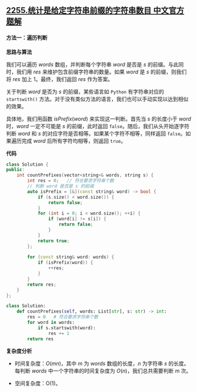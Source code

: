 ## [2255.统计是给定字符串前缀的字符串数目 中文官方题解](https://leetcode.cn/problems/count-prefixes-of-a-given-string/solutions/100000/tong-ji-shi-gei-ding-zi-fu-chuan-qian-zh-vpyg)
#### 方法一：遍历判断

**思路与算法**

我们可以遍历 $\textit{words}$ 数组，并判断每个字符串 $\textit{word}$ 是否是 $s$ 的前缀。与此同时，我们用 $\textit{res}$ 来维护包含前缀字符串的数量。如果 $\textit{word}$ 是 $s$ 的前缀，则我们将 $\textit{res}$ 加上 $1$。最终，我们返回 $\textit{res}$ 作为答案。

关于判断 $\textit{word}$ 是否为 $\textit{s}$ 的前缀，某些语言如 $\texttt{Python}$ 有字符串对应的 $\texttt{startswith()}$ 方法。对于没有类似方法的语言，我们也可以手动实现以达到相似的效果。

具体地，我们用函数 $\textit{isPrefix}(\textit{word})$ 来实现这一判断。首先当 $s$ 的长度小于 $\textit{word}$ 时，$\textit{word}$ 一定不可能是 $s$ 的前缀，此时返回 $\texttt{false}$。随后，我们从头开始逐字符判断 $\textit{word}$ 和 $\textit{s}$ 的对应字符是否相等。如果某个字符不相等，同样返回 $\texttt{false}$。如果遍历完成 $\textit{word}$ 后所有字符均相等，则返回 $\texttt{true}$。

**代码**

```C++ [sol1-C++]
class Solution {
public:
    int countPrefixes(vector<string>& words, string s) {
        int res = 0;   // 符合要求字符串个数
        // 判断 word 是否是 s 的前缀
        auto isPrefix = [&](const string& word) -> bool {
            if (s.size() < word.size()) {
                return false;
            }
            for (int i = 0; i < word.size(); ++i) {
                if (word[i] != s[i]) {
                    return false;
                }
            }
            return true;
        };
        
        for (const string& word: words) {
            if (isPrefix(word)) {
                ++res;
            }
        }
        return res;
    }
};
```


```Python [sol1-Python3]
class Solution:
    def countPrefixes(self, words: List[str], s: str) -> int:
        res = 0   # 符合要求字符串个数
        for word in words:
            if s.startswith(word):
                res += 1
        return res
```


**复杂度分析**

- 时间复杂度：$O(mn)$，其中 $m$ 为 $\textit{words}$ 数组的长度，$n$ 为字符串 $s$ 的长度。每判断 $\textit{words}$ 中一个字符串的时间复杂度为 $O(n)$，我们总共需要判断 $m$ 次。

- 空间复杂度：O(1)。